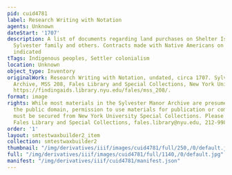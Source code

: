 ```yaml
---
pid: cuid4781
label: Research Writing with Notation
agents: Unknown
dateStart: '1707'
description: A list of documents regarding land purchases on Shelter Island by the
  Sylvester family and others. Contracts made with Native Americans on Shelter Island
  indicated
tTags: Indigenous peoples, Settler colonialism
location: Unknown
object_type: Inventory
originalWork: Research Writing with Notation, undated, circa 1707. Sylvester Manor
  Archive, MSS 208, Fales Library and Special Collections, New York University Libraries.
  https://findingaids.library.nyu.edu/fales/mss_208/.
format: image
rights: While most materials in the Sylvester Manor Archive are presumed to be in
  the public domain, permission to use materials for publication or commercial purposes
  must be secured from New York University Special Collections. Please contact the
  Fales Library and Special Collections, fales.library@nyu.edu, 212-998-2596.
order: '1'
layout: smtestwaxbuilder2_item
collection: smtestwaxbuilder2
thumbnail: "/img/derivatives/iiif/images/cuid4781/full/250,/0/default.jpg"
full: "/img/derivatives/iiif/images/cuid4781/full/1140,/0/default.jpg"
manifest: "/img/derivatives/iiif/cuid4781/manifest.json"
---
```

